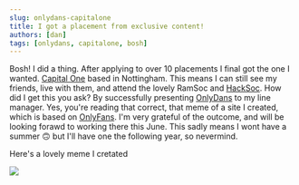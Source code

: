 ```yaml
---
slug: onlydans-capitalone
title: I got a placement from exclusive content!
authors: [dan]
tags: [onlydans, capitalone, bosh]
---
```



Bosh! I did a thing. After applying to over 10 placements I final got the one I wanted. [Capital One](https://capitalone.co.uk) based in Nottingham. This means I can still see my friends, live with them, and attend the lovely RamSoc and [HackSoc](https://hacksoc.net). How did I get this you ask? By successfully presenting [OnlyDans](https://onlydans.uk) to my line manager. Yes, you're reading that correct, that meme of a site I created, which is based on [OnlyFans](https://onlyfans.com). I'm very grateful of the outcome, and will be looking forawd to working there this June. This sadly means I wont have a summer 🙃 but I'll have one the following year, so nevermind.

Here's a lovely meme I cretated 

![](https://cdn.danlee.uk/content/posts/131845242463a2f72384b548.77103455.png)



